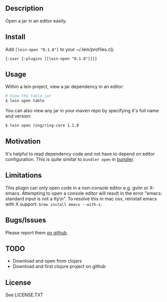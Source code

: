 ## Description

Open a jar in an editor easily.

## Install

Add `[lein-open "0.1.0"]` to your ~/.lein/profiles.clj:

    {:user {:plugins [[lein-open "0.1.0"]]}}

## Usage

Within a lein project, view a jar dependency in an editor:

```sh
# View the table jar
$ lein open table
```

You can also view any jar in your maven repo by specifying it's full name and version:

```sh
$ lein open ring/ring-core 1.1.0
```

## Motivation

It's helpful to read dependency code and not have to depend on editor configuration.
This is quite similar to `bundler open` in [bundler](http://gembundler.com/).

## Limitations

This plugin can only open code in a non-console editor e.g. gvim or X-emacs. Attempting
to open a console editor will result in the error "emacs: standard input is not a tty\n".
To resolve this in mac osx, reinstall emacs with X support: `brew install emacs --with-x`.

## Bugs/Issues

Please report them [on github](http://github.com/cldwalker/lein-open/issues).

## TODO
* Download and open from clojars
* Download and first clojure project on github

## License

See LICENSE.TXT

